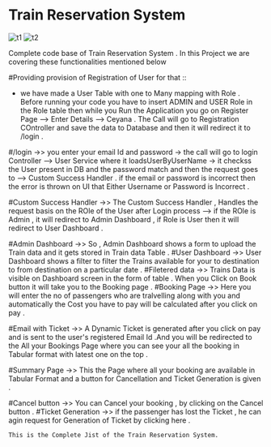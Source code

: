 # Train Reservation System
![t1](https://github.com/syedCeyana1/TrainReservation/assets/127887724/47dac53c-4be7-4e2c-94a8-eadaa4d25084)
![t2](https://github.com/syedCeyana1/TrainReservation/assets/127887724/f834adaa-15a8-4027-8ba4-c6893166f6c6)

Complete code base of Train Reservation System .
In this Project we are covering these functionalities mentioned below 

#Providing provision of Registration of User for that ::
  * we have made a User Table with one to Many mapping with Role . Before running your code you have to insert ADMIN and USER Role in the Role table then while you Run the 
    Application you go on Register Page --> Enter Details --> Ceyana . The Call will go to Registration COntroller and save the data to Database and then it will redirect 
    it to /login .
    
#/login  ->> you enter your email Id and password -> the call will go to login Controller --> User Service where it loadsUserByUserName -> it checkss the User present in DB 
             and the password match and then the request goes to --> Custom Success Handler . if the email or password is incorrect then the error is thrown on UI that 
             Either Username or Password is Incorrect .
             
#Custom Success Handler ->> The Custom Success Handler , Handles the request basis on the ROle of the User after Login process --> if the ROle is Admin , it will redirect 
                            to Admin Dashboard , if Role is User then it will redirect to User Dashboard .
                            
#Admin Dashboard ->> So , Admin Dashboard shows a form to upload the Train data and it gets stored in Train data Table .
#User Dashboard ->> User Dashboard shows a filter to filter the Trains available for your to destination to from destination on a particular date . 
#Filetered data ->> Trains Data is visible on Dashboard screen in the form of table . When you Click on Book button it will take you to the Booking page .
#Booking Page ->> Here you will enter the no of passengers who are tralvelling along with you and automatically the Cost you have to pay will be calculated after 
                  you click on pay .
                  
#Email with Ticket ->> A Dynamic Ticket is generated after you click on pay and is sent to the user's registered Email Id .And you will be redirected to the All your Bookings
                       Page where you can see your all the booking in Tabular format with latest one on the top .
                       
#Summary Page ->> This the Page where all your booking are available in Tabular Format and a button for Cancellation and Ticket Generation is given .

#Cancel button ->> You can Cancel your booking , by clicking on the Cancel button .
#Ticket Generation ->> if the passenger has lost the Ticket , he can agin request for Generation of Ticket by clicking here .


                       
    This is the Complete Jist of the Train Reservation System.
